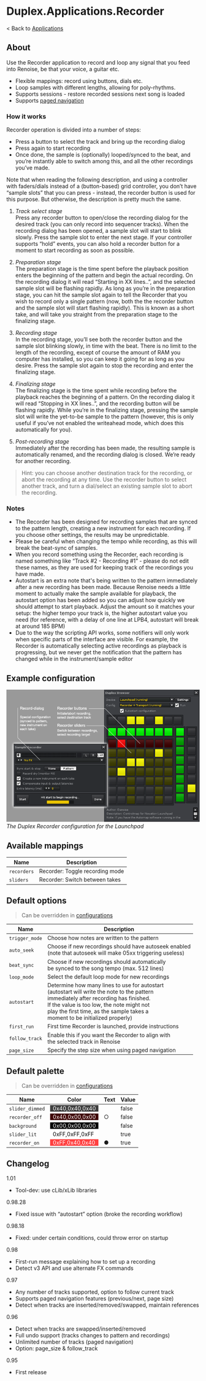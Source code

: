 # Duplex.Applications.Recorder

< Back to [Applications](../Applications.md)

## About

Use the Recorder application to record and loop any signal that you feed into Renoise, be that your voice, a guitar etc. 

* Flexible mappings: record using buttons, dials etc.
* Loop samples with different lengths, allowing for poly-rhythms.
* Supports sessions - restore recorded sessions next song is loaded
* Supports [paged navigation](../Concepts.md#paged-navigation)

### How it works

Recorder operation is divided into a number of steps:

* Press a button to select the track and bring up the recording dialog
* Press again to start recording
* Once done, the sample is (optionally) looped/synced to the beat, and you’re  instantly able to switch among this, and all the other recordings you’ve made. 

Note that when reading the following description, and using a controller with faders/dials instead of a (button-based) grid controller, you don’t have “sample slots” that you can press - instead, the recorder button is used for this purpose. But otherwise, the description is pretty much the same. 

 1. *Track select stage*  
    Press any recorder button to open/close the recording dialog for the desired 
    track (you can only record into sequencer tracks). When the recording dialog 
    has been opened, a sample slot will start to blink slowly. Press the sample 
    slot to enter the next stage. If your controller supports “hold” events, you 
    can also hold a recorder button for a moment to start recording as soon as 
    possible. 
 
 2. *Preparation stage*  
    The preparation stage is the time spent before the playback position enters 
    the beginning of the pattern and begin the actual recording. On the recording 
    dialog it will read “Starting in XX lines..”, and the selected sample slot 
    will be  flashing rapidly. As long as you’re in the preparation stage, you can 
    hit the sample slot again to tell the Recorder that you wish to record only a 
    single pattern (now, both the the recorder button and the sample slot will 
    start flashing rapidly). This is known as a short take, and will take you 
    straight from the preparation stage to the finalizing stage.
 
 3. *Recording stage*  
    In the recording stage, you’ll see both the recorder button and the sample 
    slot blinking slowly, in time with the beat. There is no limit to the length 
    of the recording, except of course the amount of RAM you computer has 
    installed, so you can keep it going for as long as you desire. 
    Press the sample slot again to stop the recording and enter the finalizing 
    stage.
 
 4. *Finalizing stage*  
    The finalizing stage is the time spent while recording before the playback 
    reaches the beginning of a pattern. On the recording dialog it will read 
    “Stopping in XX lines..”, and the recording button will be flashing rapidly. 
    While you’re in the finalizing stage, pressing the sample slot will write the 
    yet-to-be sample to the pattern (however, this is only useful if you’ve not 
    enabled the writeahead mode, which does this automatically for you). 
 
 5. *Post-recording stage*  
    Immediately after the recording has been made, the resulting sample is 
    automatically renamed, and the recording dialog is closed. We’re ready for 
    another recording. 

> Hint: you can choose another destination track for the recording, or abort the recording at any time. Use the recorder button to select another track, and turn a dial/select an existing sample slot to abort the recording.

### Notes

  - The Recorder has been designed for recording samples that are synced to the 
    pattern length, creating a new instrument for each recording. If you choose 
    other settings, the results may be unpredictable. 
  - Please be careful when changing the tempo while recording, as this will 
    break the beat-sync of samples.
  - When you record something using the Recorder, each recording is named 
    something like “Track #2 - Recording #1” - please do not edit these names, 
    as they are used for keeping track of the recordings you have made.
  - Autostart is an extra note that's being written to the pattern immediately
    after a new recording has been made. Because Renoise needs a little moment
    to actually make the sample available for playback, the autostart option 
    has been added so you can adjust how quickly we should attempt to start
    playback. Adjust the amount so it matches your setup: the higher tempo your
    track is, the higher autostart value you need (for reference, with a delay 
    of one line at LPB4, autostart will break at around 185 BPM)
  - Due to the way the scripting API works, some notifiers will only work when 
    specific parts of the interface are visible. For example, the Recorder is 
    automatically selecting active recordings as playback is progressing, but we 
    never get the notification that the pattern has changed while in the 
    instrument/sample editor

## Example configuration

![Recorder_on_launchpad.png](../Images/Recorder_on_launchpad.png)  
*The Duplex Recorder configuration for the Launchpad*

## Available mappings

| Name       | Description   |
| -----------|---------------|  
|`recorders`|Recorder: Toggle recording mode|  
|`sliders`|Recorder: Switch between takes|  

## Default options 
  
> Can be overridden in [configurations](../Configurations.md)

| Name          | Description   |
| ------------- |---------------|  
|`trigger_mode`|Choose how notes are written to the pattern|  
|`auto_seek`|Choose if new recordings should have autoseek enabled <br>(note that autoseek will make 05xx triggering useless)|  
|`beat_sync`|Choose if new recordings should automatically<br>be synced to the song tempo (max. 512 lines)|  
|`loop_mode`|Select the default loop mode for new recordings|  
|`autostart`|Determine how many lines to use for autostart<br>(autostart will write the note to the pattern<br>immediately after recording has finished.<br>If the value is too low, the note might not<br>play the first time, as the sample takes a<br>moment to be initialized properly)|  
|`first_run`|First time Recorder is launched, provide instructions|  
|`follow_track`|Enable this if you want the Recorder to align with <br>the selected track in Renoise|  
|`page_size`|Specify the step size when using paged navigation|  

## Default palette 
  
> Can be overridden in [configurations](../Configurations.md)

| Name          | Color|Text|Value|
| ------------- |------|----|-----|  
|`slider_dimmed`|<div style="padding-left:0.5em;padding-right:0.5em; background-color:#404040; color: white">0x40,0x40,0x40</div>||false|  
|`recorder_off`|<div style="padding-left:0.5em;padding-right:0.5em; background-color:#400000; color: white">0x40,0x00,0x00</div>|○|false|  
|`background`|<div style="padding-left:0.5em;padding-right:0.5em; background-color:#000000; color: white">0x00,0x00,0x00</div>||false|  
|`slider_lit`|<div style="padding-left:0.5em;padding-right:0.5em; background-color:#FFFFFF; color: black">0xFF,0xFF,0xFF</div>||true|  
|`recorder_on`|<div style="padding-left:0.5em;padding-right:0.5em; background-color:#FF4040; color: white">0xFF,0x40,0x40</div>|●|true|  

## Changelog

1.01
- Tool-dev: use cLib/xLib libraries

0.98.28
- Fixed issue with “autostart” option (broke the recording workflow)

0.98.18
- Fixed: under certain conditions, could throw error on startup

0.98
- First-run message explaining how to set up a recording
- Detect v3 API and use alternate FX commands

0.97
- Any number of tracks supported, option to follow current track
- Supports paged navigation features (previous/next, page size)
- Detect when tracks are inserted/removed/swapped, maintain references

0.96  
- Detect when tracks are swapped/inserted/removed
- Full undo support (tracks changes to pattern and recordings)
- Unlimited number of tracks (paged navigation)
- Option: page_size & follow_track

0.95  
- First release


